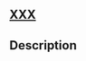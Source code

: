 <!--- Title Link to Jira Ticket --->
## [XXX](https://electricaio.atlassian.net/browse/XXX)


 <!--- Provide a summary of the changes --->
## Description
